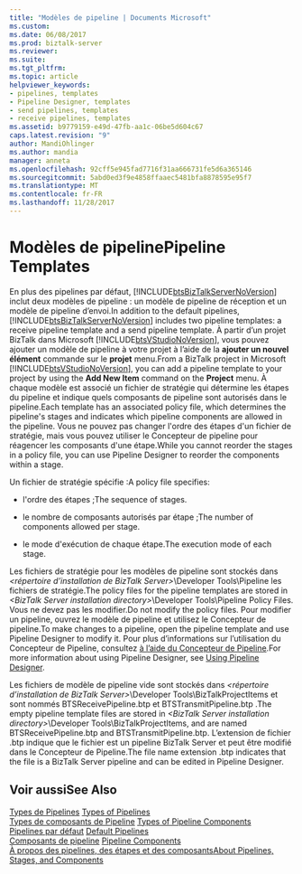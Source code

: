 ```yaml
---
title: "Modèles de pipeline | Documents Microsoft"
ms.custom: 
ms.date: 06/08/2017
ms.prod: biztalk-server
ms.reviewer: 
ms.suite: 
ms.tgt_pltfrm: 
ms.topic: article
helpviewer_keywords:
- pipelines, templates
- Pipeline Designer, templates
- send pipelines, templates
- receive pipelines, templates
ms.assetid: b9779159-e49d-47fb-aa1c-06be5d604c67
caps.latest.revision: "9"
author: MandiOhlinger
ms.author: mandia
manager: anneta
ms.openlocfilehash: 92cff5e945fad7716f31aa666731fe5d6a365146
ms.sourcegitcommit: 5abd0ed3f9e4858ffaaec5481bfa8878595e95f7
ms.translationtype: MT
ms.contentlocale: fr-FR
ms.lasthandoff: 11/28/2017
---
```

# <a name="pipeline-templates"></a><span data-ttu-id="ccc4e-102">Modèles de pipeline</span><span class="sxs-lookup"><span data-stu-id="ccc4e-102">Pipeline Templates</span></span>
<span data-ttu-id="ccc4e-103">En plus des pipelines par défaut, [!INCLUDE[btsBizTalkServerNoVersion](../includes/btsbiztalkservernoversion-md.md)] inclut deux modèles de pipeline : un modèle de pipeline de réception et un modèle de pipeline d’envoi.</span><span class="sxs-lookup"><span data-stu-id="ccc4e-103">In addition to the default pipelines, [!INCLUDE[btsBizTalkServerNoVersion](../includes/btsbiztalkservernoversion-md.md)] includes two pipeline templates: a receive pipeline template and a send pipeline template.</span></span> <span data-ttu-id="ccc4e-104">À partir d’un projet BizTalk dans Microsoft [!INCLUDE[btsVStudioNoVersion](../includes/btsvstudionoversion-md.md)], vous pouvez ajouter un modèle de pipeline à votre projet à l’aide de la **ajouter un nouvel élément** commande sur le **projet** menu.</span><span class="sxs-lookup"><span data-stu-id="ccc4e-104">From a BizTalk project in Microsoft [!INCLUDE[btsVStudioNoVersion](../includes/btsvstudionoversion-md.md)], you can add a pipeline template to your project by using the **Add New Item** command on the **Project** menu.</span></span> <span data-ttu-id="ccc4e-105">À chaque modèle est associé un fichier de stratégie qui détermine les étapes du pipeline et indique quels composants de pipeline sont autorisés dans le pipeline.</span><span class="sxs-lookup"><span data-stu-id="ccc4e-105">Each template has an associated policy file, which determines the pipeline's stages and indicates which pipeline components are allowed in the pipeline.</span></span> <span data-ttu-id="ccc4e-106">Vous ne pouvez pas changer l'ordre des étapes d'un fichier de stratégie, mais vous pouvez utiliser le Concepteur de pipeline pour réagencer les composants d'une étape.</span><span class="sxs-lookup"><span data-stu-id="ccc4e-106">While you cannot reorder the stages in a policy file, you can use Pipeline Designer to reorder the components within a stage.</span></span>  
  
 <span data-ttu-id="ccc4e-107">Un fichier de stratégie spécifie :</span><span class="sxs-lookup"><span data-stu-id="ccc4e-107">A policy file specifies:</span></span>  
  
-   <span data-ttu-id="ccc4e-108">l'ordre des étapes ;</span><span class="sxs-lookup"><span data-stu-id="ccc4e-108">The sequence of stages.</span></span>  
  
-   <span data-ttu-id="ccc4e-109">le nombre de composants autorisés par étape ;</span><span class="sxs-lookup"><span data-stu-id="ccc4e-109">The number of components allowed per stage.</span></span>  
  
-   <span data-ttu-id="ccc4e-110">le mode d'exécution de chaque étape.</span><span class="sxs-lookup"><span data-stu-id="ccc4e-110">The execution mode of each stage.</span></span>  
  
 <span data-ttu-id="ccc4e-111">Les fichiers de stratégie pour les modèles de pipeline sont stockés dans  *\<répertoire d’installation de BizTalk Server\>*\Developer Tools\Pipeline les fichiers de stratégie.</span><span class="sxs-lookup"><span data-stu-id="ccc4e-111">The policy files for the pipeline templates are stored in *\<BizTalk Server installation directory\>*\Developer Tools\Pipeline Policy Files.</span></span> <span data-ttu-id="ccc4e-112">Vous ne devez pas les modifier.</span><span class="sxs-lookup"><span data-stu-id="ccc4e-112">Do not modify the policy files.</span></span> <span data-ttu-id="ccc4e-113">Pour modifier un pipeline, ouvrez le modèle de pipeline et utilisez le Concepteur de pipeline.</span><span class="sxs-lookup"><span data-stu-id="ccc4e-113">To make changes to a pipeline, open the pipeline template and use Pipeline Designer to modify it.</span></span> <span data-ttu-id="ccc4e-114">Pour plus d’informations sur l’utilisation du Concepteur de Pipeline, consultez [à l’aide du Concepteur de Pipeline](../core/using-pipeline-designer.md).</span><span class="sxs-lookup"><span data-stu-id="ccc4e-114">For more information about using Pipeline Designer, see [Using Pipeline Designer](../core/using-pipeline-designer.md).</span></span>  
  
 <span data-ttu-id="ccc4e-115">Les fichiers de modèle de pipeline vide sont stockés dans  *\<répertoire d’installation de BizTalk Server\>*\Developer Tools\BizTalkProjectItems et sont nommés BTSReceivePipeline.btp et BTSTransmitPipeline.btp .</span><span class="sxs-lookup"><span data-stu-id="ccc4e-115">The empty pipeline template files are stored in *\<BizTalk Server installation directory\>*\Developer Tools\BizTalkProjectItems, and are named BTSReceivePipeline.btp and BTSTransmitPipeline.btp.</span></span> <span data-ttu-id="ccc4e-116">L’extension de fichier .btp indique que le fichier est un pipeline BizTalk Server et peut être modifié dans le Concepteur de Pipeline.</span><span class="sxs-lookup"><span data-stu-id="ccc4e-116">The file name extension .btp indicates that the file is a BizTalk Server pipeline and can be edited in Pipeline Designer.</span></span>  
  
## <a name="see-also"></a><span data-ttu-id="ccc4e-117">Voir aussi</span><span class="sxs-lookup"><span data-stu-id="ccc4e-117">See Also</span></span>  
 <span data-ttu-id="ccc4e-118">[Types de Pipelines](../core/types-of-pipelines.md) </span><span class="sxs-lookup"><span data-stu-id="ccc4e-118">[Types of Pipelines](../core/types-of-pipelines.md) </span></span>  
 <span data-ttu-id="ccc4e-119">[Types de composants de Pipeline](../core/types-of-pipeline-components.md) </span><span class="sxs-lookup"><span data-stu-id="ccc4e-119">[Types of Pipeline Components](../core/types-of-pipeline-components.md) </span></span>  
 <span data-ttu-id="ccc4e-120">[Pipelines par défaut](../core/default-pipelines.md) </span><span class="sxs-lookup"><span data-stu-id="ccc4e-120">[Default Pipelines](../core/default-pipelines.md) </span></span>  
 <span data-ttu-id="ccc4e-121">[Composants de pipeline](../core/pipeline-components.md) </span><span class="sxs-lookup"><span data-stu-id="ccc4e-121">[Pipeline Components](../core/pipeline-components.md) </span></span>  
 [<span data-ttu-id="ccc4e-122">À propos des pipelines, des étapes et des composants</span><span class="sxs-lookup"><span data-stu-id="ccc4e-122">About Pipelines, Stages, and Components</span></span>](../core/about-pipelines-stages-and-components.md)